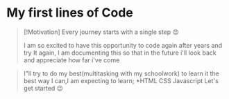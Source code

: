 # My first lines of Code

> [!Motivation]
> Every journey starts with a single step 😊
>
> I am so excited to have this opportunity to code again after years and try It again,
> I am documenting this so that in the future i'll look back and appreciate how far i've come
>

> I"ll try to do my best(multitasking with my schoolwork) to learn it the best way I can,I am expecting to learn;
> *HTML
> CSS
> Javascript
> Let's get started 😉
> 
